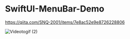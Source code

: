 # SwiftUI-MenuBar-Demo

https://qiita.com/SNQ-2001/items/7e8ac52e9e8726228806

![Videotogif (2)](https://user-images.githubusercontent.com/84154073/170982007-0f57bfda-71e4-45c0-a5d1-d444324e969e.gif)